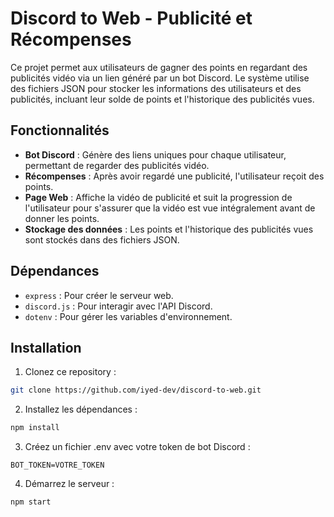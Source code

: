 # Discord to Web - Publicité et Récompenses

Ce projet permet aux utilisateurs de gagner des points en regardant des publicités vidéo via un lien généré par un bot Discord. Le système utilise des fichiers JSON pour stocker les informations des utilisateurs et des publicités, incluant leur solde de points et l'historique des publicités vues. 

## Fonctionnalités

- **Bot Discord** : Génère des liens uniques pour chaque utilisateur, permettant de regarder des publicités vidéo.
- **Récompenses** : Après avoir regardé une publicité, l'utilisateur reçoit des points.
- **Page Web** : Affiche la vidéo de publicité et suit la progression de l'utilisateur pour s'assurer que la vidéo est vue intégralement avant de donner les points.
- **Stockage des données** : Les points et l'historique des publicités vues sont stockés dans des fichiers JSON.

## Dépendances

- `express` : Pour créer le serveur web.
- `discord.js` : Pour interagir avec l'API Discord.
- `dotenv` : Pour gérer les variables d'environnement.

## Installation

1. Clonez ce repository :
```bash
git clone https://github.com/iyed-dev/discord-to-web.git
```
2. Installez les dépendances :
```bash
npm install
```

3. Créez un fichier .env avec votre token de bot Discord :
```
BOT_TOKEN=VOTRE_TOKEN
```

4. Démarrez le serveur :
```
npm start   
```
